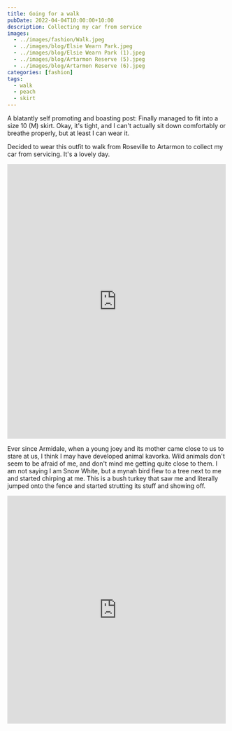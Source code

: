 ```yaml
---
title: Going for a walk
pubDate: 2022-04-04T10:00:00+10:00
description: Collecting my car from service
images:
  - ../images/fashion/Walk.jpeg
  - ../images/blog/Elsie Wearn Park.jpeg
  - ../images/blog/Elsie Wearn Park (1).jpeg
  - ../images/blog/Artarmon Reserve (5).jpeg
  - ../images/blog/Artarmon Reserve (6).jpeg
categories: [fashion]
tags:
  - walk
  - peach
  - skirt
---
```


A blatantly self promoting and boasting post: Finally managed to fit into a size 10 (M) skirt. Okay, it's tight, and I can't actually sit down comfortably or breathe properly, but at least I can wear it.

Decided to wear this outfit to walk from Roseville to Artarmon to collect my
car from servicing. It's a lovely day.

<iframe src="https://www.facebook.com/plugins/post.php?href=https%3A%2F%2Fwww.facebook.com%2Fchris1.tham%2Fposts%2Fpfbid0bQVgZfGCep5Uvoy2EideDKLknd8BaCRFM7g8uCrDKZSPeKFBLFQsJfw5LEbmxrCyl&show_text=true&width=500" width="500" height="628" style="border:none;overflow:hidden" scrolling="no" frameborder="0" allowfullscreen="true" allow="autoplay; clipboard-write; encrypted-media; picture-in-picture; web-share"></iframe>

Ever since Armidale, when a young joey and its mother came close to us to stare at us, I think I may have developed animal kavorka. Wild animals don't seem to be afraid of me, and don't mind me getting quite close to them. I am not saying I am Snow White, but a mynah bird flew to a tree next to me and started chirping at me. This is a bush turkey that saw me and literally jumped onto the fence and started strutting its stuff and showing off.

<iframe src="https://www.facebook.com/plugins/post.php?href=https%3A%2F%2Fwww.facebook.com%2Fchris1.tham%2Fposts%2Fpfbid0XQKFbFyYckx2oNdTMbjhPnCrZxNuF6zpQRgCNmqtiSWPyRLsMd9o1d5LPryDjFawl&show_text=true&width=500" width="500" height="521" style="border:none;overflow:hidden" scrolling="no" frameborder="0" allowfullscreen="true" allow="autoplay; clipboard-write; encrypted-media; picture-in-picture; web-share"></iframe>

